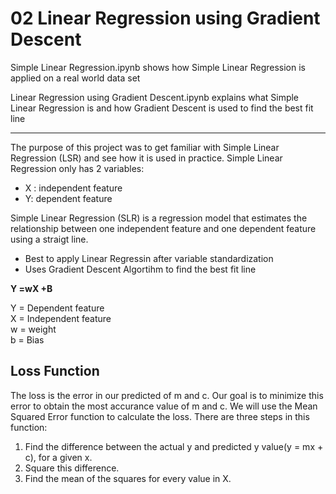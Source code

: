 # 02 Linear Regression using Gradient Descent

Simple Linear Regression.ipynb shows how Simple Linear Regression is applied on a real world data set

Linear Regression using Gradient Descent.ipynb explains what Simple Linear Regression is and how Gradient Descent is used to find the best fit line

----------------------------------------------------------------------------------------------------------------------------------------------------------

The purpose of this project was to get familiar with Simple Linear Regression (LSR) and see how it is used in practice. Simple Linear Regression only has 2 variables:

- X : independent feature
- Y: dependent feature

Simple Linear Regression (SLR) is a regression model that estimates the relationship between one independent feature and one dependent feature using a straigt line.
- Best to apply Linear Regressin after variable standardization
- Uses Gradient Descent Algortihm to find the best fit line

**Y =wX +B**

Y = Dependent feature\
X = Independent feature\
w = weight\
b = Bias

## Loss Function
The loss is the error in our predicted of m and c. Our goal is to minimize this error to obtain the most accurance value of m and c.
We will use the Mean Squared Error function to calculate the loss. There are three steps in this function:

1. Find the difference between the actual y and predicted y value(y = mx + c), for a given x.
2. Square this difference.
3. Find the mean of the squares for every value in X.
